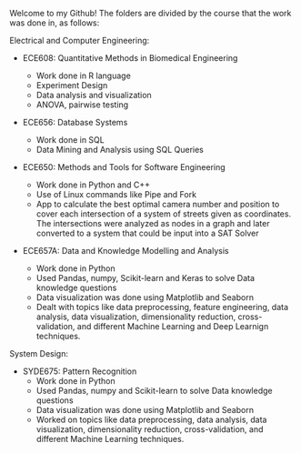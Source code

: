 Welcome to my Github! The folders are divided by the course that the work was done in, as follows:

Electrical and Computer Engineering:
 - ECE608: Quantitative Methods in Biomedical Engineering
   - Work done in R language
   - Experiment Design
   - Data analysis and visualization
   - ANOVA, pairwise testing
   
 - ECE656: Database Systems
   - Work done in SQL
   - Data Mining and Analysis using SQL Queries
   
 - ECE650: Methods and Tools for Software Engineering
   - Work done in Python and C++
   - Use of Linux commands like Pipe and Fork
   - App to calculate the best optimal camera number and position to cover each intersection of a system of streets given as coordinates. The intersections were analyzed as nodes in a graph and later converted to a system that could be input into a SAT Solver
   
 - ECE657A: Data and Knowledge Modelling and Analysis
   - Work done in Python
   - Used Pandas, numpy, Scikit-learn and Keras to solve Data knowledge questions
   - Data visualization was done using Matplotlib and Seaborn
   - Dealt with topics like data preprocessing, feature engineering, data analysis, data visualization, dimensionality reduction, cross-validation, and different Machine Learning and Deep Learnign techniques.
 
System Design:
 - SYDE675: Pattern Recognition
   - Work done in Python
   - Used Pandas, numpy and Scikit-learn to solve Data knowledge questions
   - Data visualization was done using Matplotlib and Seaborn
   - Worked on topics like data preprocessing, data analysis, data visualization, dimensionality reduction, cross-validation, and different Machine Learning techniques.
